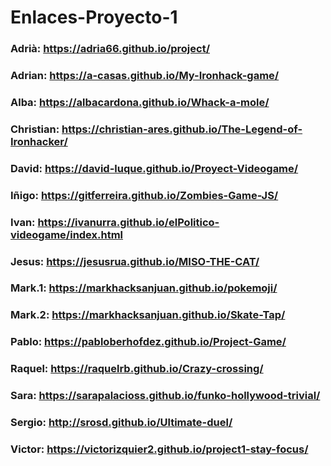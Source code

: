 # Enlaces-Proyecto-1

### Adrià: https://adria66.github.io/project/
### Adrian: https://a-casas.github.io/My-Ironhack-game/
### Alba: https://albacardona.github.io/Whack-a-mole/
### Christian: https://christian-ares.github.io/The-Legend-of-Ironhacker/
### David: https://david-luque.github.io/Proyect-Videogame/
### Iñigo: https://gitferreira.github.io/Zombies-Game-JS/
### Ivan: https://ivanurra.github.io/elPolitico-videogame/index.html
### Jesus: https://jesusrua.github.io/MISO-THE-CAT/
### Mark.1: https://markhacksanjuan.github.io/pokemoji/
### Mark.2: https://markhacksanjuan.github.io/Skate-Tap/
### Pablo: https://pabloberhofdez.github.io/Project-Game/
### Raquel: https://raquelrb.github.io/Crazy-crossing/
### Sara: https://sarapalacioss.github.io/funko-hollywood-trivial/
### Sergio: http://srosd.github.io/Ultimate-duel/
### Victor: https://victorizquier2.github.io/project1-stay-focus/
